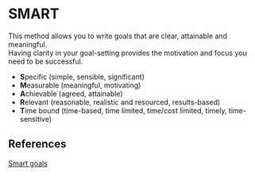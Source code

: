 # SMART

This method allows you to write goals that are clear, attainable and meaningful.  
Having clarity in your goal-setting provides the motivation and focus you need to be successful.

+ **S**pecific (simple, sensible, significant)
+ **M**easurable (meaningful, motivating)
+ **A**chievable (agreed, attainable)
+ **R**elevant (reasonable, realistic and resourced, results-based)
+ **T**ime bound (time-based, time limited, time/cost limited, timely, time-sensitive)

## References

[Smart goals](https://asana.com/resources/smart-goals)